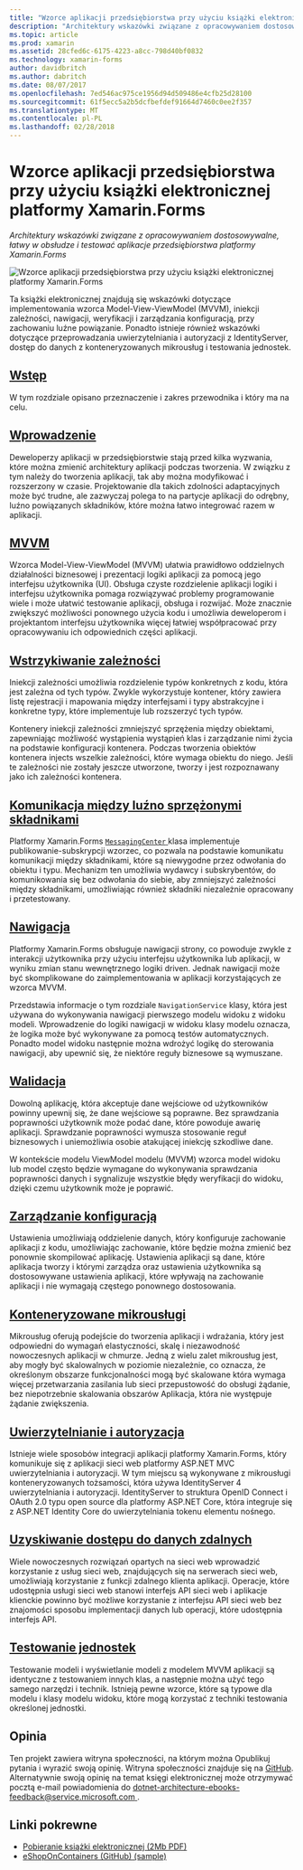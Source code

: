 ```yaml
---
title: "Wzorce aplikacji przedsiębiorstwa przy użyciu książki elektronicznej platformy Xamarin.Forms"
description: "Architektury wskazówki związane z opracowywaniem dostosowywalne, łatwy w obsłudze i testować aplikacje przedsiębiorstwa platformy Xamarin.Forms"
ms.topic: article
ms.prod: xamarin
ms.assetid: 28cfed6c-6175-4223-a8cc-798d40bf0832
ms.technology: xamarin-forms
author: davidbritch
ms.author: dabritch
ms.date: 08/07/2017
ms.openlocfilehash: 7ed546ac975ce1956d94d509486e4cfb25d28100
ms.sourcegitcommit: 61f5ecc5a2b5dcfbefdef91664d7460c0ee2f357
ms.translationtype: MT
ms.contentlocale: pl-PL
ms.lasthandoff: 02/28/2018
---
```

# <a name="enterprise-application-patterns-using-xamarinforms-ebook"></a>Wzorce aplikacji przedsiębiorstwa przy użyciu książki elektronicznej platformy Xamarin.Forms

_Architektury wskazówki związane z opracowywaniem dostosowywalne, łatwy w obsłudze i testować aplikacje przedsiębiorstwa platformy Xamarin.Forms_

![](images/cover-sml.png "Wzorce aplikacji przedsiębiorstwa przy użyciu książki elektronicznej platformy Xamarin.Forms")

Ta książki elektronicznej znajdują się wskazówki dotyczące implementowania wzorca Model-View-ViewModel (MVVM), iniekcji zależności, nawigacji, weryfikacji i zarządzania konfiguracją, przy zachowaniu luźne powiązanie. Ponadto istnieje również wskazówki dotyczące przeprowadzania uwierzytelniania i autoryzacji z IdentityServer, dostęp do danych z konteneryzowanych mikrousług i testowania jednostek.

## <a name="prefaceprefacemd"></a>[Wstęp](preface.md)

W tym rozdziale opisano przeznaczenie i zakres przewodnika i który ma na celu.

## <a name="introductionintroductionmd"></a>[Wprowadzenie](introduction.md)

Deweloperzy aplikacji w przedsiębiorstwie stają przed kilka wyzwania, które można zmienić architektury aplikacji podczas tworzenia. W związku z tym należy do tworzenia aplikacji, tak aby można modyfikować i rozszerzony w czasie. Projektowanie dla takich zdolności adaptacyjnych może być trudne, ale zazwyczaj polega to na partycje aplikacji do odrębny, luźno powiązanych składników, które można łatwo integrować razem w aplikacji.

## <a name="mvvmmvvmmd"></a>[MVVM](mvvm.md)

Wzorca Model-View-ViewModel (MVVM) ułatwia prawidłowo oddzielnych działalności biznesowej i prezentacji logiki aplikacji za pomocą jego interfejsu użytkownika (UI). Obsługa czyste rozdzielenie aplikacji logiki i interfejsu użytkownika pomaga rozwiązywać problemy programowanie wiele i może ułatwić testowanie aplikacji, obsługa i rozwijać. Może znacznie zwiększyć możliwości ponownego użycia kodu i umożliwia deweloperom i projektantom interfejsu użytkownika więcej łatwiej współpracować przy opracowywaniu ich odpowiednich części aplikacji.

## <a name="dependency-injectiondependency-injectionmd"></a>[Wstrzykiwanie zależności](dependency-injection.md)

Iniekcji zależności umożliwia rozdzielenie typów konkretnych z kodu, która jest zależna od tych typów. Zwykle wykorzystuje kontener, który zawiera listę rejestracji i mapowania między interfejsami i typy abstrakcyjne i konkretne typy, które implementuje lub rozszerzyć tych typów.

Kontenery iniekcji zależności zmniejszyć sprzężenia między obiektami, zapewniając możliwość wystąpienia wystąpień klas i zarządzanie nimi życia na podstawie konfiguracji kontenera. Podczas tworzenia obiektów kontenera injects wszelkie zależności, które wymaga obiektu do niego. Jeśli te zależności nie zostały jeszcze utworzone, tworzy i jest rozpoznawany jako ich zależności kontenera.

## <a name="communicating-between-loosely-coupled-componentscommunicating-between-loosely-coupled-componentsmd"></a>[Komunikacja między luźno sprzężonymi składnikami](communicating-between-loosely-coupled-components.md)

Platformy Xamarin.Forms [ `MessagingCenter` ](https://developer.xamarin.com/api/type/Xamarin.Forms.MessagingCenter/) klasa implementuje publikowanie-subskrypcji wzorzec, co pozwala na podstawie komunikatu komunikacji między składnikami, które są niewygodne przez odwołania do obiektu i typu. Mechanizm ten umożliwia wydawcy i subskrybentów, do komunikowania się bez odwołania do siebie, aby zmniejszyć zależności między składnikami, umożliwiając również składniki niezależnie opracowany i przetestowany.

## <a name="navigationnavigationmd"></a>[Nawigacja](navigation.md)

Platformy Xamarin.Forms obsługuje nawigacji strony, co powoduje zwykle z interakcji użytkownika przy użyciu interfejsu użytkownika lub aplikacji, w wyniku zmian stanu wewnętrznego logiki driven. Jednak nawigacji może być skomplikowane do zaimplementowania w aplikacji korzystających ze wzorca MVVM.

Przedstawia informacje o tym rozdziale `NavigationService` klasy, która jest używana do wykonywania nawigacji pierwszego modelu widoku z widoku modeli. Wprowadzenie do logiki nawigacji w widoku klasy modelu oznacza, że logika może być wykonywane za pomocą testów automatycznych. Ponadto model widoku następnie można wdrożyć logikę do sterowania nawigacji, aby upewnić się, że niektóre reguły biznesowe są wymuszane.

## <a name="validationvalidationmd"></a>[Walidacja](validation.md)

Dowolną aplikację, która akceptuje dane wejściowe od użytkowników powinny upewnij się, że dane wejściowe są poprawne. Bez sprawdzania poprawności użytkownik może podać dane, które powoduje awarię aplikacji. Sprawdzanie poprawności wymusza stosowanie reguł biznesowych i uniemożliwia osobie atakującej iniekcję szkodliwe dane.

W kontekście modelu ViewModel modelu (MVVM) wzorca model widoku lub model często będzie wymagane do wykonywania sprawdzania poprawności danych i sygnalizuje wszystkie błędy weryfikacji do widoku, dzięki czemu użytkownik może je poprawić.

## <a name="configuration-managementconfiguration-managementmd"></a>[Zarządzanie konfiguracją](configuration-management.md)

Ustawienia umożliwiają oddzielenie danych, który konfiguruje zachowanie aplikacji z kodu, umożliwiając zachowanie, które będzie można zmienić bez ponownie skompilować aplikację. Ustawienia aplikacji są dane, które aplikacja tworzy i którymi zarządza oraz ustawienia użytkownika są dostosowywane ustawienia aplikacji, które wpływają na zachowanie aplikacji i nie wymagają częstego ponownego dostosowania.

## <a name="containerized-microservicescontainerized-microservicesmd"></a>[Konteneryzowane mikrousługi](containerized-microservices.md)

Mikrousług oferują podejście do tworzenia aplikacji i wdrażania, który jest odpowiedni do wymagań elastyczności, skalę i niezawodność nowoczesnych aplikacji w chmurze. Jedną z wielu zalet mikrousług jest, aby mogły być skalowalnych w poziomie niezależnie, co oznacza, że określonym obszarze funkcjonalności mogą być skalowane która wymaga więcej przetwarzania zasilania lub sieci przepustowość do obsługi żądanie, bez niepotrzebnie skalowania obszarów Aplikacja, która nie występuje żądanie zwiększenia.

## <a name="authentication-and-authorizationauthentication-and-authorizationmd"></a>[Uwierzytelnianie i autoryzacja](authentication-and-authorization.md)

Istnieje wiele sposobów integracji aplikacji platformy Xamarin.Forms, który komunikuje się z aplikacji sieci web platformy ASP.NET MVC uwierzytelniania i autoryzacji. W tym miejscu są wykonywane z mikrousługi konteneryzowanych tożsamości, która używa IdentityServer 4 uwierzytelniania i autoryzacji. IdentityServer to struktura OpenID Connect i OAuth 2.0 typu open source dla platformy ASP.NET Core, która integruje się z ASP.NET Identity Core do uwierzytelniania tokenu elementu nośnego.

## <a name="accessing-remote-dataaccessing-remote-datamd"></a>[Uzyskiwanie dostępu do danych zdalnych](accessing-remote-data.md)

Wiele nowoczesnych rozwiązań opartych na sieci web wprowadzić korzystanie z usług sieci web, znajdujących się na serwerach sieci web, umożliwiają korzystanie z funkcji zdalnego klienta aplikacji. Operacje, które udostępnia usługi sieci web stanowi interfejs API sieci web i aplikacje klienckie powinno być możliwe korzystanie z interfejsu API sieci web bez znajomości sposobu implementacji danych lub operacji, które udostępnia interfejs API.

## <a name="unit-testingunit-testingmd"></a>[Testowanie jednostek](unit-testing.md)

Testowanie modeli i wyświetlanie modeli z modelem MVVM aplikacji są identyczne z testowaniem innych klas, a następnie można użyć tego samego narzędzi i technik. Istnieją pewne wzorce, które są typowe dla modelu i klasy modelu widoku, które mogą korzystać z techniki testowania określonej jednostki.

## <a name="feedback"></a>Opinia

Ten projekt zawiera witryna społeczności, na którym można Opublikuj pytania i wyrazić swoją opinię. Witryna społeczności znajduje się na [GitHub](https://github.com/dotnet-architecture/eShopOnContainers). Alternatywnie swoją opinię na temat księgi elektronicznej może otrzymywać pocztą e-mail powiadomienia do [ dotnet-architecture-ebooks-feedback@service.microsoft.com ](mailto:dotnet-architecture-ebooks-feedback@service.microsoft.com).


## <a name="related-links"></a>Linki pokrewne

- [Pobieranie książki elektronicznej (2Mb PDF)](https://aka.ms/xamarinpatternsebook)
- [eShopOnContainers (GitHub) (sample)](https://github.com/dotnet-architecture/eShopOnContainers)

